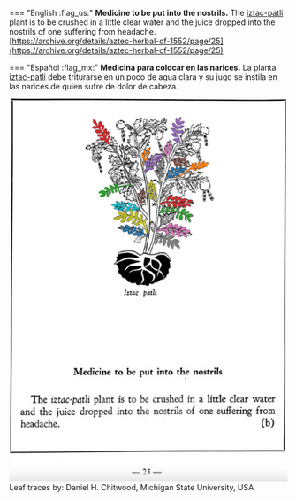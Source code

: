 
=== "English :flag_us:"
    **Medicine to be put into the nostrils.** The [iztac-patli](Iztac-patli.md) plant is to be crushed in a little clear water and the juice dropped into the nostrils of one suffering from headache.  
    [https://archive.org/details/aztec-herbal-of-1552/page/25](https://archive.org/details/aztec-herbal-of-1552/page/25)  


=== "Español :flag_mx:"
    **Medicina para colocar en las narices.** La planta [iztac-patli](Iztac-patli.md) debe triturarse en un poco de agua clara y su jugo se instila en las narices de quien sufre de dolor de cabeza.  


![D_p025.png](assets/D_p025.png)  
Leaf traces by: Daniel H. Chitwood, Michigan State University, USA  